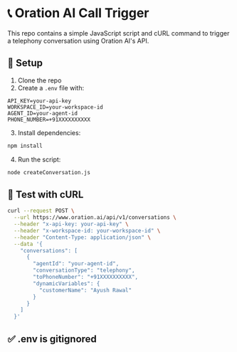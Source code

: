 # 📞 Oration AI Call Trigger

This repo contains a simple JavaScript script and cURL command to trigger a telephony conversation using Oration AI's API.

## 🔧 Setup

1. Clone the repo  
2. Create a `.env` file with:
```
API_KEY=your-api-key
WORKSPACE_ID=your-workspace-id
AGENT_ID=your-agent-id
PHONE_NUMBER=+91XXXXXXXXXX
```

3. Install dependencies:
```bash
npm install
```

4. Run the script:
```bash
node createConversation.js
```

## 🧪 Test with cURL

```bash
curl --request POST \
  --url https://www.oration.ai/api/v1/conversations \
  --header "x-api-key: your-api-key" \
  --header "x-workspace-id: your-workspace-id" \
  --header "Content-Type: application/json" \
  --data '{
    "conversations": [
      {
        "agentId": "your-agent-id",
        "conversationType": "telephony",
        "toPhoneNumber": "+91XXXXXXXXXX",
        "dynamicVariables": {
          "customerName": "Ayush Rawal"
        }
      }
    ]
  }'
```

## ✅ .env is gitignored
